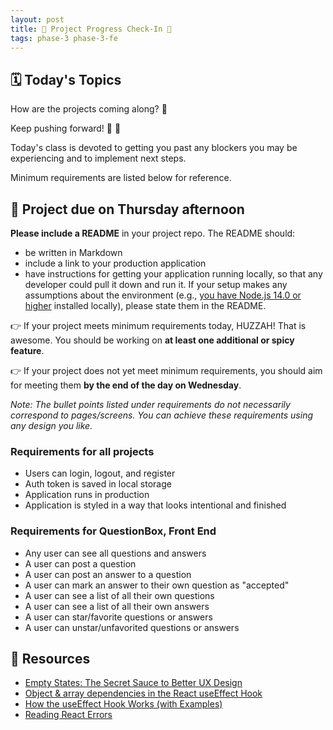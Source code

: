 ```yaml
---
layout: post
title: 🦊 Project Progress Check-In 🦊
tags: phase-3 phase-3-fe
---
```


## 🗓️ Today's Topics

How are the projects coming along? 👀

Keep pushing forward! 💪 🚀

Today's class is devoted to getting you past any blockers you may be experiencing and to implement next steps.

Minimum requirements are listed below for reference.

## 🎯 Project due on Thursday afternoon

**Please include a README** in your project repo. The README should:

- be written in Markdown
- include a link to your production application
- have instructions for getting your application running locally, so that any developer could pull it down and run it. If your setup makes any assumptions about the environment (e.g., [you have Node.js 14.0 or higher](https://create-react-app.dev/docs/getting-started/#creating-an-app) installed locally), please state them in the README.

👉 If your project meets minimum requirements today, HUZZAH! That is awesome. You should be working on **at least one additional or spicy feature**.

👉 If your project does not yet meet minimum requirements, you should aim for meeting them **by the end of the day on Wednesday**.

_Note: The bullet points listed under requirements do not necessarily correspond to pages/screens. You can achieve these requirements using any design you like._

### Requirements for all projects

- Users can login, logout, and register
- Auth token is saved in local storage
- Application runs in production
- Application is styled in a way that looks intentional and finished

### Requirements for QuestionBox, Front End

- Any user can see all questions and answers
- A user can post a question
- A user can post an answer to a question
- A user can mark an answer to their own question as "accepted"
- A user can see a list of all their own questions
- A user can see a list of all their own answers
- A user can star/favorite questions or answers
- A user can unstar/unfavorited questions or answers

## 🔖 Resources

- [Empty States: The Secret Sauce to Better UX Design](https://blush.design/blog/post/empty-states#:~:text=By%20definition%2C%20an%20empty%20state,to%20no%20content%20on%20them.)
- [Object & array dependencies in the React useEffect Hook](https://www.benmvp.com/blog/object-array-dependencies-react-useEffect-hook/)
- [How the useEffect Hook Works (with Examples)](https://daveceddia.com/useeffect-hook-examples/)
- [Reading React Errors](https://daveceddia.com/fix-react-errors/)
